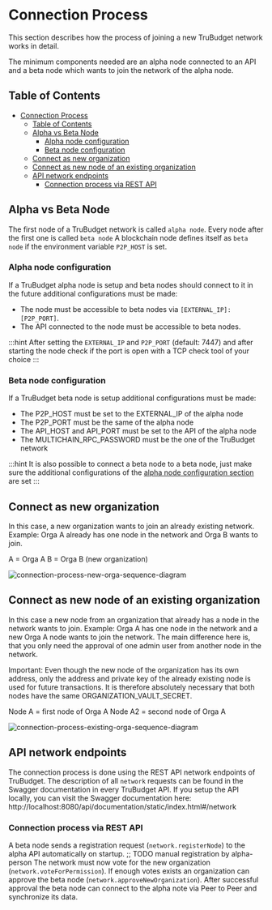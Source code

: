 # Connection Process

This section describes how the process of joining a new TruBudget network works in detail.

The minimum components needed are an alpha node connected to an API and a beta node which wants to join the network of the alpha node.

## Table of Contents

- [Connection Process](#connection-process)
  - [Table of Contents](#table-of-contents)
  - [Alpha vs Beta Node](#alpha-vs-beta-node)
    - [Alpha node configuration](#alpha-node-configuration)
    - [Beta node configuration](#beta-node-configuration)
  - [Connect as new organization](#connect-as-new-organization)
  - [Connect as new node of an existing organization](#connect-as-new-node-of-an-existing-organization)
  - [API network endpoints](#api-network-endpoints)
    - [Connection process via REST API](#connection-process-via-rest-api)

## Alpha vs Beta Node

The first node of a TruBudget network is called `alpha node`. Every node after the first one is called `beta node`
A blockchain node defines itself as `beta node` if the environment variable `P2P_HOST` is set.

### Alpha node configuration

If a TruBudget alpha node is setup and beta nodes should connect to it in the future additional configurations must be made:

- The node must be accessible to beta nodes via `[EXTERNAL_IP]:[P2P_PORT]`.
- The API connected to the node must be accessible to beta nodes.

:::hint
After setting the `EXTERNAL_IP` and `P2P_PORT` (default: 7447) and after starting the node check if the port is open with a TCP check tool of your choice
:::

### Beta node configuration

If a TruBudget beta node is setup additional configurations must be made:

- The P2P_HOST must be set to the EXTERNAL_IP of the alpha node
- The P2P_PORT must be the same of the alpha node
- The API_HOST and API_PORT must be set to the API of the alpha node
- The MULTICHAIN_RPC_PASSWORD must be the one of the TruBudget network

:::hint
It is also possible to connect a beta node to a beta node, just make sure the additional configurations of the [alpha node configuration section](#alpha-node-configuration) are set
:::

## Connect as new organization

In this case, a new organization wants to join an already existing network. Example: Orga A already has one node in the network and Orga B wants to join.

A = Orga A
B = Orga B (new organization)

![connection-process-new-orga-sequence-diagram](./../../img/connection-process-new-orga-sequence-diagram.png)

## Connect as new node of an existing organization

In this case a new node from an organization that already has a node in the network wants to join. Example: Orga A has one node in the network and a new Orga A node wants to join the network.
The main difference here is, that you only need the approval of one admin user from another node in the network.

Important: Even though the new node of the organization has its own address, only the address and private key of the already existing node is used for future transactions. It is therefore absolutely necessary that both nodes have the same ORGANIZATION_VAULT_SECRET.

Node A = first node of Orga A
Node A2 = second node of Orga A

![connection-process-existing-orga-sequence-diagram](./../../img/connection-process-existing-orga-sequence-diagram.png)

## API network endpoints

The connection process is done using the REST API network endpoints of TruBudget.
The description of all `network` requests can be found in the Swagger documentation in every TruBudget API. If you setup the API locally, you can visit the Swagger documentation here:
http://localhost:8080/api/documentation/static/index.html#/network

### Connection process via REST API

A beta node sends a registration request (`network.registerNode`) to the alpha API automatically on startup.
;; TODO manual registration by alpha-person
The network must now vote for the new organization (`network.voteForPermission`).
If enough votes exists an organization can approve the beta node (`network.approveNewOrganization`).
After successful approval the beta node can connect to the alpha note via Peer to Peer and synchronize its data.
